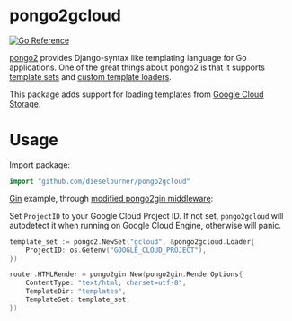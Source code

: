 # pongo2gcloud

[![Go Reference](https://pkg.go.dev/badge/github.com/dieselburner/pongo2gcloud.svg)](https://pkg.go.dev/github.com/dieselburner/pongo2gcloud)

[pongo2](https://github.com/flosch/pongo2) provides Django-syntax like templating language for Go applications. One of the great things about pongo2 is that it supports [template sets](https://pkg.go.dev/github.com/flosch/pongo2#TemplateSet) and [custom template loaders](https://pkg.go.dev/github.com/flosch/pongo2#TemplateLoader).

This package adds support for loading templates from [Google Cloud Storage](https://cloud.google.com/storage).

# Usage

Import package:

```go
import "github.com/dieselburner/pongo2gcloud"
```

[Gin](https://github.com/gin-gonic/gin) example, through [modified pongo2gin middleware](https://github.com/dieselburner/pongo2gin):

Set `ProjectID` to your Google Cloud Project ID. If not set, `pongo2gcloud` will autodetect it when running on Google Cloud Engine, otherwise will panic.

```go
template_set := pongo2.NewSet("gcloud", &pongo2gcloud.Loader{
	ProjectID: os.Getenv("GOOGLE_CLOUD_PROJECT"),
})

router.HTMLRender = pongo2gin.New(pongo2gin.RenderOptions{
	ContentType: "text/html; charset=utf-8",
	TemplateDir: "templates",
	TemplateSet: template_set,
})
```
